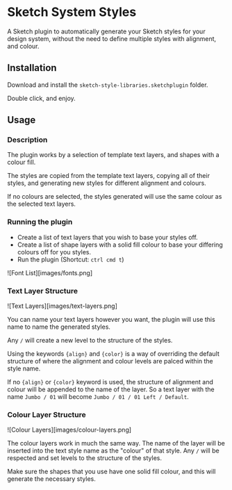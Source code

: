 # Sketch System Styles

A Sketch plugin to automatically generate your Sketch styles for your design system, without the need to define multiple styles with alignment, and colour.

## Installation

Download and install the `sketch-style-libraries.sketchplugin` folder.

Double click, and enjoy.

## Usage

### Description

The plugin works by a selection of template text layers, and shapes with a colour fill.

The styles are copied from the template text layers, copying all of their styles, and generating new styles for different alignment and colours.

If no colours are selected, the styles generated will use the same colour as the selected text layers.

### Running the plugin

* Create a list of text layers that you wish to base your styles off.
* Create a list of shape layers with a solid fill colour to base your differing colours off for you styles.
* Run the plugin (Shortcut: `ctrl cmd t`)

![Font List][images/fonts.png]

### Text Layer Structure

![Text Layers][images/text-layers.png]

You can name your text layers however you want, the plugin will use this name to name the generated styles.

Any `/` will create a new level to the structure of the styles.

Using the keywords `{align}` and `{color}` is a way of overriding the default structure of where the alignment and colour levels are palced within the style name.

If no `{align}` or `{color}` keyword is used, the structure of alignment and colour will be appended to the name of the layer. So a text layer with the name `Jumbo / 01` will become `Jumbo / 01 / 01 Left / Default`.

### Colour Layer Structure

![Colour Layers][images/colour-layers.png]

The colour layers work in much the same way. The name of the layer will be inserted into the text style name as the "colour" of that style. Any `/` will be respected and set levels to the structure of the styles.

Make sure the shapes that you use have one solid fill colour, and this will generate the necessary styles.